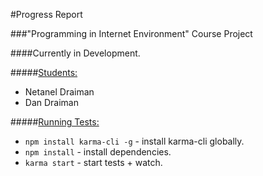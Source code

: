 #Progress Report

###"Programming in Internet Environment" Course Project

####Currently in Development.

#####<u>Students:</u>
<ul>
    <li>Netanel Draiman</li>
    <li>Dan Draiman</li>
</ul>


#####<u>Running Tests:</u>
* `npm install karma-cli -g` - install karma-cli globally.
* `npm install` - install dependencies.
* `karma start` - start tests + watch.

